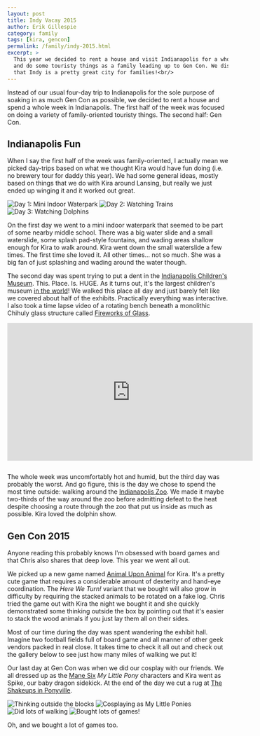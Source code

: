```yaml
---
layout: post
title: Indy Vacay 2015
author: Erik Gillespie
category: family
tags: [kira, gencon]
permalink: /family/indy-2015.html
excerpt: >
  This year we decided to rent a house and visit Indianapolis for a whole week
  and do some touristy things as a family leading up to Gen Con. We discovered
  that Indy is a pretty great city for families!<br/>
---
```


Instead of our usual four-day trip to Indianapolis for the sole purpose of
soaking in as much Gen Con as possible, we decided to rent a house and spend a
whole week in Indianapolis. The first half of the week was focused on doing a
variety of family-oriented touristy things. The second half: Gen Con.

## Indianapolis Fun

When I say the first half of the week was family-oriented, I actually mean we
picked day-trips based on what we thought Kira would have fun doing (i.e. no
brewery tour for daddy this year). We had some general ideas, mostly based on
things that we do with Kira around Lansing, but really we just ended up winging
it and it worked out great.

<div class="gala">
  <img src="/img/gencon2015/indy-2015-indoor-water.png" alt="Day 1: Mini Indoor Waterpark"/>
  <img src="/img/gencon2015/indy-2015-watching-trains.png" alt="Day 2: Watching Trains"/>
  <img src="/img/gencon2015/indy-2015-watching-dolphins.png" alt="Day 3: Watching Dolphins"/>
</div>

On the first day we went to a mini indoor waterpark that seemed to be part of
some nearby middle school. There was a big water slide and a small waterslide,
some splash pad-style fountains, and wading areas shallow enough for Kira to
walk around. Kira went down the small waterslide a few times. The first time she
loved it. All other times... not so much. She was a big fan of just splashing
and wading around the water though.

The second day was spent trying to put a dent in the
[Indianapolis Children's Museum](https://www.childrensmuseum.org/). This. Place.
Is. HUGE. As it turns out, it's the largest children's museum
[in the world](https://en.wikipedia.org/wiki/The_Children%27s_Museum_of_Indianapolis)!
We walked this place all day and just barely felt like we covered about half of
the exhibits. Practically everything was interactive. I also took a time lapse
video of a rotating bench beneath a monolithic Chihuly glass structure called
[Fireworks of Glass](https://www.childrensmuseum.org/content/fireworks-glass).

<center>
    <iframe width="560" height="315" src="https://www.youtube.com/embed/5fDUs-58BE0" frameborder="0" style="margin-bottom:1em" allowfullscreen></iframe>
</center>

The whole week was uncomfortably hot and humid, but the third day was probably
the worst. And go figure, this is the day we chose to spend the most time
outside: walking around the [Indianapolis Zoo](http://www.indianapoliszoo.com).
We made it maybe two-thirds of the way around the zoo before admitting defeat
to the heat despite choosing a route through the zoo that put us inside as much
as possible. Kira loved the dolphin show.

## Gen Con 2015

Anyone reading this probably knows I'm obsessed with board games and that Chris
also shares that deep love. This year we went all out.

We picked up a new game named [Animal Upon Animal](http://www.habausa.com/animal-upon-animal-here-we-turn.html)
for Kira. It's a pretty cute game that requires a considerable amount of
dexterity and hand-eye coordination. The *Here We Turn!* variant that we bought
will also grow in difficulty by requiring the stacked animals to be rotated on
a fake log. Chris tried the game out with Kira the night we bought it and she
quickly demonstrated some thinking outside the box by pointing out that it's
easier to stack the wood animals if you just lay them all on their sides.

Most of our time during the day was spent wandering the exhibit hall. Imagine
two football fields full of board game and all manner of other geek vendors
packed in real close. It takes time to check it all out and check out the
gallery below to see just how many miles of walking we put it!

Our last day at Gen Con was when we did our cosplay with our friends. We all
dressed up as the [Mane Six](http://mlp.wikia.com/wiki/Characters#Main_characters)
*My Little Pony* characters and Kira went as Spike, our baby dragon sidekick. At
the end of the day we cut a rug at [The Shakeups in Ponyville](https://www.facebook.com/theshakeupsinponyville).

<div class="gala">
  <img src="/img/gencon2015/gencon-2015-stacking-animals.png" alt="Thinking outside the blocks"/>
  <img src="/img/gencon2015/gencon-2015-mlp-cosplay.png" alt="Cosplaying as My Little Ponies"/>
  <img src="/img/gencon2015/gencon-2015-walking.png" alt="Did lots of walking"/>
  <img src="/img/gencon2015/gencon-2015-haul.png" alt="Bought lots of games!"/>
</div>

Oh, and we bought a lot of games too.

